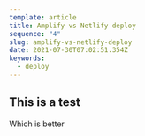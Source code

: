 ```yaml
---
template: article
title: Amplify vs Netlify deploy
sequence: "4"
slug: amplify-vs-netlify-deploy
date: 2021-07-30T07:02:51.354Z
keywords:
  - deploy
---
```

## This is a test

Which is better